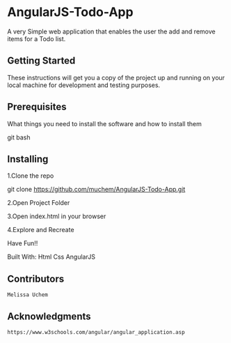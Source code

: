 # AngularJS-Todo-App
 A very Simple web application that enables the user the add and remove items for a Todo list.

## Getting Started
These instructions will get you a copy of the project up and running on your local machine for development and testing purposes.

## Prerequisites
What things you need to install the software and how to install them

git bash

## Installing
 1.Clone the repo
 
 git clone https://github.com/muchem/AngularJS-Todo-App.git
 
 2.Open Project Folder
 
 3.Open index.html in your browser
 
 4.Explore and Recreate

Have Fun!!

Built With:
    Html
    Css
    AngularJS



## Contributors
    Melissa Uchem

## Acknowledgments
    https://www.w3schools.com/angular/angular_application.asp